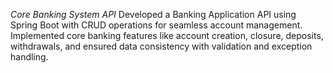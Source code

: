 *Core Banking System API*
Developed a Banking Application API using Spring Boot with CRUD operations for seamless account 
management. 
Implemented core banking features like account creation, closure, deposits, withdrawals, and ensured data 
consistency with validation and exception handling.
